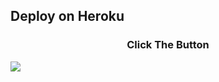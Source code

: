 

## Deploy on Heroku
<h3 align="center">Click The Button</h3>
<a href="https://dashboard.heroku.com/new?template=https://github.com/Ridhoobot/gayoubot"><img src="https://www.herokucdn.com/deploy/button.svg"></a>
</div>




